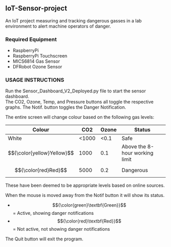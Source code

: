 ## IoT-Sensor-project
An IoT project measuring and tracking dangerous gasses in a lab environment to alert machine operators of danger.

### Required Equipment
- RaspberryPi
- RaspberryPi Touchscreen
- MICS6814 Gas Sensor
- DFRobot Ozone Sensor

### USAGE INSTRUCTIONS
Run the Sensor_Dashboard_V2_Deployed.py file to start the sensor dashboard.<br />
The CO2, Ozone, Temp, and Pressure buttons all toggle the respective graphs.
The Notif. button toggles the Danger Notification. 

The entire screen will change colour based on the following gas levels:

|Colour | CO2  | Ozone | Status |
| --- | --- | --- | --- |
| White | <1000 | <0.1 | Safe |
| $${\color{yellow}Yellow}$$  | 1000  | 0.1 | Above the 8-hour working limit |
| $${\color{red}Red}$$  | 5000  | 0.2  | Dangerous |

These have been deemed to be appropriate levels based on online sources.

When the mouse is moved away from the Notif button it will show its status.
- $${\color{green}\textbf{Green}}$$ = Active, showing danger notifications
- $${\color{red}\textbf{Red}}$$ = Not active, not showing danger notifications

The Quit button will exit the program.
